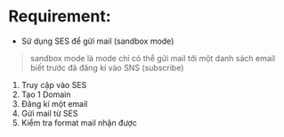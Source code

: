 # Requirement: 
- Sử dụng SES để gửi mail (sandbox mode)
>sandbox mode là mode chỉ có thể gửi mail tới một danh sách email biết trước đã đăng kí vào SNS (subscribe)

1. Truy cập vào SES
2. Tạo 1 Domain
3. Đăng kí một email
4. Gửi mail từ SES
5. Kiểm tra format mail nhận được
